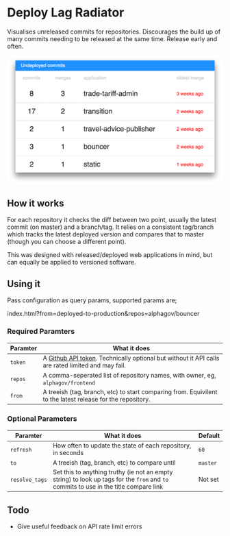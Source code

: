 # Deploy Lag Radiator

Visualises unreleased commits for repositories. Discourages the build up of many commits needing to be released at the same time. Release early and often.

![Screenshot of the deploy lag radiator](docs/screenshot.png)

## How it works

For each repository it checks the diff between two point, usually the latest commit (on master) and a branch/tag. It relies on a consistent tag/branch which tracks the latest deployed version and compares that to master (though you can choose a different point).

This was designed with released/deployed web applications in mind, but can equally be applied to versioned software.

## Using it

Pass configuration as query params, supported params are;

index.html?from=deployed-to-production&repos=alphagov/bouncer

### Required Paramters

| Paramter | What it does |
|-----|-------------|
| `token` | A [Github API token](https://github.com/blog/1509-personal-api-tokens). Technically optional but without it API calls are rated limited and may fail. |
| `repos` |  A comma-seperated list of repository names, with owner, eg, `alphagov/frontend` |
| `from` | A treeish (tag, branch, etc) to start comparing from. Equivilent to the latest release for the repository. |

### Optional Parameters

| Paramter | What it does | Default |
|-----|-------------|---------|
| `refresh` | How often to update the state of each repository, in seconds | `60` |
| `to` | A treeish (tag, branch, etc) to compare until | `master` |
| `resolve_tags` | Set this to anything truthy (ie not an empty string) to look up tags for the `from` and `to` commits to use in the title compare link | Not set |


## Todo

* Give useful feedback on API rate limit errors
